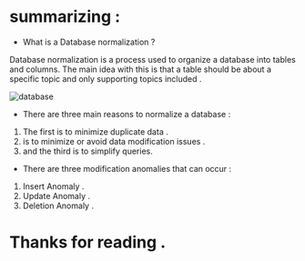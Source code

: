 # summarizing : 

* What is a Database normalization ? 

Database normalization is a process used to organize a database into tables and columns.  The main idea with this is that a table should be about a specific topic and only supporting topics included .

![database](https://hackr.io/blog/dbms-normalization/thumbnail/large)

* There are three main reasons to normalize a database : 
1. The first is to minimize duplicate data . 
2. is to minimize or avoid data modification issues .
3.  and the third is to simplify queries. 

* There are three modification anomalies that can occur :
1. Insert Anomaly . 
2. Update Anomaly .
3. Deletion Anomaly .

# Thanks for reading . 